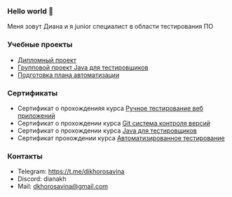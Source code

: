 ### Hello world 👋
Меня зовут Диана и я junior специалист в области тестирования ПО

<!--
**DianaKhorosavina/DianaKhorosavina** is a ✨ _special_ ✨ repository because its `README.md` (this file) appears on your GitHub profile.

Here are some ideas to get you started:

- 🔭 I’m currently working on ...
- 🌱 I’m currently learning ...
- 👯 I’m looking to collaborate on ...
- 🤔 I’m looking for help with ...
- 💬 Ask me about ...
- 📫 How to reach me: ...
- 😄 Pronouns: ...
- ⚡ Fun fact: ...
-->
### Учебные проекты
- [Дипломный проект](https://github.com/DianaKhorosavina/diploma-project)
- [Групповой проект Java для тестировщиков](https://github.com/EgorKustov/TeamProject)
- [Подготовка плана автоматизации](https://github.com/DianaKhorosavina/autho-10)


### Сертификаты
- Сертификат о прохожденияя курса [Ручное тестирование веб приложений](https://github.com/DianaKhorosavina/portfolio/blob/f877aae6c10f367c4fd642f45ad4ce7da77dd26e/image-2.png)
- Сертификат о прохождении курса [Git система контроля версий](https://github.com/DianaKhorosavina/portfolio/blob/f877aae6c10f367c4fd642f45ad4ce7da77dd26e/image.png)
- Сертификат о прохождении курса [Java для тестировщиков](https://github.com/DianaKhorosavina/portfolio/blob/f877aae6c10f367c4fd642f45ad4ce7da77dd26e/image-1.png)
- Сертификат прохождении курса [Автоматизированное тестирование](https://github.com/DianaKhorosavina/portfolio/blob/a4987d0c45bf62c070e5a667ec903e94665c5974/image-3.png)

### Контакты
- Telegram: https://t.me/dikhorosavina
- Discord: dianakh
- Mail: dkhorosavina@gmail.com
